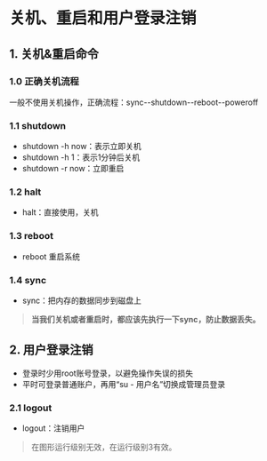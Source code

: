 # 关机、重启和用户登录注销

## 1. 关机&重启命令

### 1.0 正确关机流程

一般不使用关机操作，正确流程：sync--shutdown--reboot--poweroff

### 1.1 shutdown

* shutdown -h now：表示立即关机
* shutdown -h 1：表示1分钟后关机
* shutdown -r now：立即重启

### 1.2 halt

* halt：直接使用，关机

### 1.3 reboot

* reboot 重启系统

### 1.4 sync

* sync：把内存的数据同步到磁盘上

> **当我们关机或者重启时，都应该先执行一下sync，防止数据丢失。**

## 2. 用户登录注销

* 登录时少用root账号登录，以避免操作失误的损失
* 平时可登录普通账户，再用“su - 用户名”切换成管理员登录

### 2.1 logout

* logout：注销用户

> 在图形运行级别无效，在运行级别3有效。
